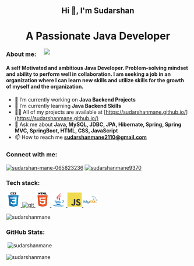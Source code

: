 
<h2 align="center">Hi 👋, I'm Sudarshan</h2>

<h1 align="center">A Passionate Java Developer</h1>
<img align="right" width="400" src="https://img.freepik.com/premium-vector/app-development-concept_23-2148696303.jpg?w=740"></img>


<h3 align="left">About me:</h3>

<h4 align="left">
A self Motivated and ambitious Java Developer. Problem-solving mindset and ability to perform well in collaboration. I am seeking a job in an organization where I can learn new skills and utilize skills for the growth of myself and the organization.
</h4>


- 🔭 I’m currently working on **Java Backend Projects**
- 🌱 I’m currently learning **Java Backend Skills**
- 👨‍💻 All of my projects are available at [https://sudarshanmane.github.io/](https://sudarshanmane.github.io/)
- 💬 Ask me about **Java, MySQL, JDBC, JPA, Hibernate, Spring, Spring MVC, SpringBoot, HTML, CSS, JavaScript**
- 📫 How to reach me **sudarshanmane2110@gmail.com**

<h3 align="left">Connect with me:</h3>
<p align="left">
<a href="https://linkedin.com/in/sudarshan-mane-065823236" target="blank"><img align="center" src="https://raw.githubusercontent.com/rahuldkjain/github-profile-readme-generator/master/src/images/icons/Social/linked-in-alt.svg" alt="sudarshan-mane-065823236" height="30" width="40" /></a>
<a href="https://instagram.com/sudarshanmane9370" target="blank"><img align="center" src="https://raw.githubusercontent.com/rahuldkjain/github-profile-readme-generator/master/src/images/icons/Social/instagram.svg" alt="sudarshanmane9370" height="30" width="40" /></a>
</p>

<h3 align="left"> Tech stack:</h3>
<p align="left"> <a href="https://www.w3schools.com/css/" target="_blank" rel="noreferrer"> <img src="https://raw.githubusercontent.com/devicons/devicon/master/icons/css3/css3-original-wordmark.svg" alt="css3" width="40" height="40"/> </a> <a href="https://git-scm.com/" target="_blank" rel="noreferrer"> <img src="https://www.vectorlogo.zone/logos/git-scm/git-scm-icon.svg" alt="git" width="40" height="40"/> </a> <a href="https://www.w3.org/html/" target="_blank" rel="noreferrer"> <img src="https://raw.githubusercontent.com/devicons/devicon/master/icons/html5/html5-original-wordmark.svg" alt="html5" width="40" height="40"/> </a> <a href="https://www.java.com" target="_blank" rel="noreferrer"> <img src="https://raw.githubusercontent.com/devicons/devicon/master/icons/java/java-original.svg" alt="java" width="40" height="40"/> </a> <a href="https://developer.mozilla.org/en-US/docs/Web/JavaScript" target="_blank" rel="noreferrer"> <img src="https://raw.githubusercontent.com/devicons/devicon/master/icons/javascript/javascript-original.svg" alt="javascript" width="40" height="40"/> </a> <a href="https://www.mysql.com/" target="_blank" rel="noreferrer"> <img src="https://raw.githubusercontent.com/devicons/devicon/master/icons/mysql/mysql-original-wordmark.svg" alt="mysql" width="40" height="40"/> </a> </p>

<p><img align="center" src="https://github-readme-stats.vercel.app/api/top-langs?username=sudarshanmane&show_icons=true&locale=en&layout=compact" alt="sudarshanmane" /></p>

<h3 align="left">GitHub Stats:</h3>

<p>&nbsp;<img align="center" src="https://github-readme-stats.vercel.app/api?username=sudarshanmane&show_icons=true&locale=en" alt="sudarshanmane" /></p>

<p><img align="center" src="https://github-readme-streak-stats.herokuapp.com/?user=sudarshanmane&" alt="sudarshanmane" /></p>


